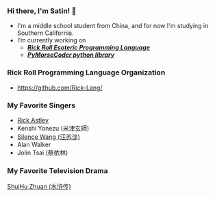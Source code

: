 ### Hi there, I'm Satin! 👋
- I'm a middle school student from China, and for now I'm studying in Southern California.
- I’m currently working on
  - _**[Rick Roll Esoteric Programming Language](https://github.com/Rick-Lang/rickroll-lang)**_
  - _**[PyMorseCoder python library](https://github.com/PyMorseCoder/MorseCoder)**_

### Rick Roll Programming Language Organization
- https://github.com/Rick-Lang/


### My Favorite Singers
- [Rick Astley](https://www.youtube.com/watch?v=dQw4w9WgXcQ)
- Kenshi Yonezu (米津玄師)
- [Silence Wang (汪苏泷)](https://en.wikipedia.org/wiki/Silence_Wang)
- Alan Walker
- Jolin Tsai (蔡依林)

### My Favorite Television Drama
[ShuiHu Zhuan (水浒传)](https://www.bilibili.com/bangumi/play/ep327285)
